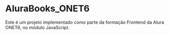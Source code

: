 # AluraBooks_ONET6
Este é um projeto implementado como parte da formação Frontend da Alura ONET6, no módulo JavaScript.

